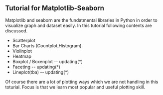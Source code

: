 ## Tutorial for Matplotlib-Seaborn ## 

Matplotlib and seaborn are the fundatmental libraries in Python in order to visualize graph and dataset easily.
In this tutorial following contents are discussed. 

- Scatterplot
- Bar Charts (Countplot,Histogram) 
- Violinplot 
- Heatmap 
- Boxplot / Boxenplot -- updating(*)
- Faceting -- updating(*)
- Lineplot(tba) -- updating(*)

Of course there are a lot of plotting ways which we are not handling in this toturial. 
Focus is that we learn most popular and useful plotting skill. 
